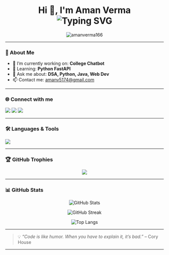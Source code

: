 <h1 align="center">
  Hi 👋, I'm Aman Verma
  <br/>
  <img src="https://readme-typing-svg.herokuapp.com?font=Fira+Code&size=24&pause=1000&color=2F80ED&center=true&vCenter=true&width=435&lines=Software+Developer;Passionate+about+Tech+%26+Learning;Open+Source+Contributor" alt="Typing SVG" />
</h1>

<p align="center">
  <img src="https://komarev.com/ghpvc/?username=amanverma166&label=Profile+Views&color=blueviolet&style=flat" alt="amanverma166" />
</p>

---

### 🔧 About Me

- 🔭 I’m currently working on: **College Chatbot**
- 🌱 Learning: **Python FastAPI**
- 💬 Ask me about: **DSA, Python, Java, Web Dev**
- 📫 Contact me: [amanv5174@gmail.com](mailto:amanv5174@gmail.com)

---

### 🌐 Connect with me

<p align="left">
  <a href="mailto:amanv5174@gmail.com"><img src="https://img.shields.io/badge/Gmail-D14836?style=for-the-badge&logo=gmail&logoColor=white" /></a>
  <a href="https://www.linkedin.com/in/your-linkedin"><img src="https://img.shields.io/badge/LinkedIn-blue?style=for-the-badge&logo=linkedin&logoColor=white" /></a>
  <a href="https://github.com/amanverma166"><img src="https://img.shields.io/badge/GitHub-000?style=for-the-badge&logo=github&logoColor=white" /></a>
</p>

---

### 🛠️ Languages & Tools

<p align="left">
  <img src="https://skillicons.dev/icons?i=java,python,cpp,c,html,css,js,spring,fastapi,mysql,postgresql,oracle,figma,git,github,postman" />
</p>

---

### 🏆 GitHub Trophies

<p align="center">
  <img src="https://github-profile-trophy.vercel.app/?username=amanverma166&theme=tokyonight&row=2&column=3" />
</p>

---

### 📊 GitHub Stats

<p align="center">
  <img src="https://github-readme-stats.vercel.app/api?username=amanverma166&show_icons=true&theme=radical" alt="GitHub Stats" />
</p>

<p align="center">
  <img src="https://github-readme-streak-stats.herokuapp.com/?user=amanverma166&theme=tokyonight" alt="GitHub Streak" />
</p>

<p align="center">
  <img src="https://github-readme-stats.vercel.app/api/top-langs/?username=amanverma166&layout=compact&theme=radical" alt="Top Langs" />
</p>

---

> 💡 *“Code is like humor. When you have to explain it, it’s bad.”* – Cory House

---

